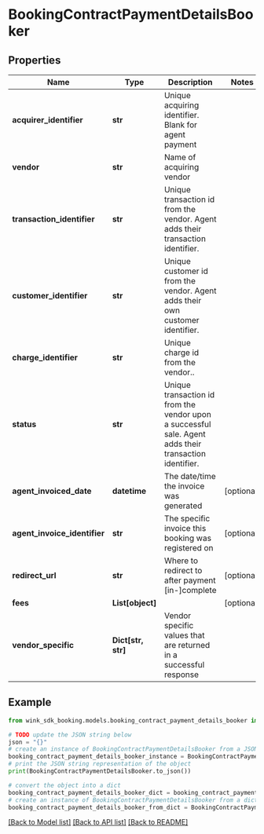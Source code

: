 # BookingContractPaymentDetailsBooker


## Properties

Name | Type | Description | Notes
------------ | ------------- | ------------- | -------------
**acquirer_identifier** | **str** | Unique acquiring identifier. Blank for agent payment | 
**vendor** | **str** | Name of acquiring vendor | 
**transaction_identifier** | **str** | Unique transaction id from the vendor. Agent adds their transaction identifier. | 
**customer_identifier** | **str** | Unique customer id from the vendor. Agent adds their own customer identifier. | 
**charge_identifier** | **str** | Unique charge id from the vendor.. | 
**status** | **str** | Unique transaction id from the vendor upon a successful sale. Agent adds their transaction identifier. | 
**agent_invoiced_date** | **datetime** | The date/time the invoice was generated | [optional] 
**agent_invoice_identifier** | **str** | The specific invoice this booking was registered on | [optional] 
**redirect_url** | **str** | Where to redirect to after payment [in-]complete | [optional] 
**fees** | **List[object]** |  | [optional] 
**vendor_specific** | **Dict[str, str]** | Vendor specific values that are returned in a successful response | 

## Example

```python
from wink_sdk_booking.models.booking_contract_payment_details_booker import BookingContractPaymentDetailsBooker

# TODO update the JSON string below
json = "{}"
# create an instance of BookingContractPaymentDetailsBooker from a JSON string
booking_contract_payment_details_booker_instance = BookingContractPaymentDetailsBooker.from_json(json)
# print the JSON string representation of the object
print(BookingContractPaymentDetailsBooker.to_json())

# convert the object into a dict
booking_contract_payment_details_booker_dict = booking_contract_payment_details_booker_instance.to_dict()
# create an instance of BookingContractPaymentDetailsBooker from a dict
booking_contract_payment_details_booker_from_dict = BookingContractPaymentDetailsBooker.from_dict(booking_contract_payment_details_booker_dict)
```
[[Back to Model list]](../README.md#documentation-for-models) [[Back to API list]](../README.md#documentation-for-api-endpoints) [[Back to README]](../README.md)


